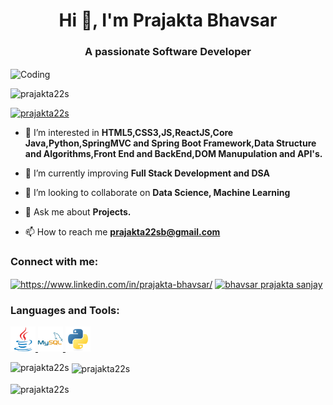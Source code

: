 



<h1 align="center">Hi 👋, I'm Prajakta Bhavsar</h1>
<h3 align="center">A passionate Software Developer</h3>
<img align="center" alt="Coding" width="400" src="https://mir-s3-cdn-cf.behance.net/project_modules/disp/601014116770475.6068beff4640a.gif">



<p align="left"> <img src="https://komarev.com/ghpvc/?username=prajakta22s&label=Profile%20views&color=0e75b6&style=flat" alt="prajakta22s" /> </p>

<p align="left"> <a href="https://github.com/ryo-ma/github-profile-trophy"><img src="https://github-profile-trophy.vercel.app/?username=prajakta22s" alt="prajakta22s" /></a> </p>



- 🌱 I’m interested in **HTML5,CSS3,JS,ReactJS,Core Java,Python,SpringMVC and Spring Boot Framework,Data Structure and Algorithms,Front End and BackEnd,DOM Manupulation and API's.**

- 🤝 I’m currently improving **Full Stack Development and DSA**

- 👯 I’m looking to collaborate on **Data Science, Machine Learning**

- 💬 Ask me about **Projects.**

- 📫 How to reach me **prajakta22sb@gmail.com**

<h3 align="left">Connect with me:</h3>
<p align="left">
<a href="https://linkedin.com/in/https://www.linkedin.com/in/prajakta-bhavsar/" target="blank"><img align="center" src="https://raw.githubusercontent.com/rahuldkjain/github-profile-readme-generator/master/src/images/icons/Social/linked-in-alt.svg" alt="https://www.linkedin.com/in/prajakta-bhavsar/" height="30" width="40" /></a>
<a href="https://kaggle.com/bhavsar prajakta sanjay" target="blank"><img align="center" src="https://raw.githubusercontent.com/rahuldkjain/github-profile-readme-generator/master/src/images/icons/Social/kaggle.svg" alt="bhavsar prajakta sanjay" height="30" width="40" /></a>
</p>

<h3 align="left">Languages and Tools:</h3>
<p align="left"> <a href="https://www.cprogramming.com/" target="_blank" rel="noreferrer">    <img src="https://raw.githubusercontent.com/devicons/devicon/master/icons/java/java-original.svg" alt="java" width="40" height="40"/> </a> <a href="https://www.mysql.com/" target="_blank" rel="noreferrer"> <img src="https://raw.githubusercontent.com/devicons/devicon/master/icons/mysql/mysql-original-wordmark.svg" alt="mysql" width="40" height="40"/> </a> <a href="https://opencv.org/" target="_blank" rel="noreferrer">  <img src="https://raw.githubusercontent.com/devicons/devicon/master/icons/python/python-original.svg" alt="python" width="40" height="40"/> </a> <a href="https://scikit-learn.org/" target="_blank" rel="noreferrer">   </a> </p>

<p><img align="left" src="https://github-readme-stats.vercel.app/api/top-langs?username=prajakta22s&show_icons=true&locale=en&layout=compact" alt="prajakta22s" /></p>

<p>&nbsp;<img align="center" src="https://github-readme-stats.vercel.app/api?username=prajakta22s&show_icons=true&locale=en" alt="prajakta22s" /></p>

<p><img align="center" src="https://github-readme-streak-stats.herokuapp.com/?user=prajakta22s&" alt="prajakta22s" /></p>
